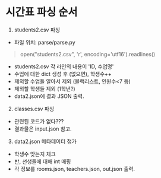 # 시간표 파싱 순서
1. students2.csv 파싱
- 파일 위치: parse/parse.py

> open("students2.csv", 'r', encoding='utf16').readlines()

- students2.csv 각 라인의 내용이 'ID, 수업명'
- 수업에 대한 dict 생성 후 (없으면), 학생수++
- 제외할 수업들 알아서 제외 (블랙리스트, 인원수<7 등)
- 제외할 학생들 제외 (1학년?)
- data2.json에 결과 JSON 출력.

2. classes.csv 파싱
- 관련된 코드가 없다???
-  결과물은 input.json 참고. 

3. data2.json 메타데이터 첨가
- 학생수 맞는지 체크
- 반, 선생들에 대해 int 매핑
- 각 정보를 rooms.json, teachers.json, out.json 출력.